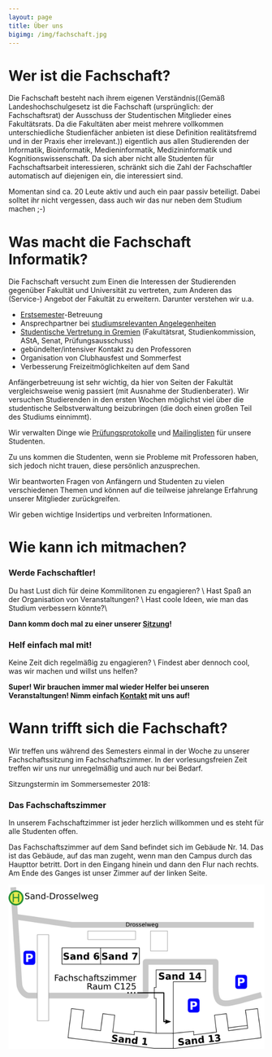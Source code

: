 ```yaml
---
layout: page
title: Über uns
bigimg: /img/fachschaft.jpg
---
```


# Wer ist die Fachschaft?

Die Fachschaft besteht nach ihrem eigenen Verständnis((Gemäß Landeshochschulgesetz ist die Fachschaft (ursprünglich: der Fachschaftsrat) der Ausschuss der Studentischen Mitglieder eines Fakultätsrats. Da die Fakultäten aber meist mehrere vollkommen unterschiedliche Studienfächer anbieten ist diese Definition realitätsfremd und in der Praxis eher irrelevant.)) eigentlich aus allen Studierenden der Informatik, Bioinformatik, Medieninformatik, Medizininformatik und Kognitionswissenschaft. Da sich aber nicht alle Studenten für Fachschaftsarbeit interessieren, schränkt sich die Zahl der Fachschaftler automatisch auf diejenigen ein, die interessiert sind.

Momentan sind ca. 20 Leute aktiv und auch ein paar passiv beteiligt. Dabei solltet ihr nicht vergessen, dass auch wir das nur neben dem Studium machen ;-)


# Was macht die Fachschaft Informatik?

Die Fachschaft versucht zum Einen die Interessen der Studierenden gegenüber Fakultät und Universität zu vertreten, zum Anderen das (Service-) Angebot der Fakultät zu erweitern. Darunter verstehen wir u.a.

* [Erstsemester](/erstsemester/)-Betreuung
* Ansprechpartner bei [studiumsrelevanten Angelegenheiten](/studium/)
* [Studentische Vertretung in Gremien]([/gremien/) (Fakultätsrat, Studienkommission, AStA, Senat, Prüfungsausschuss)
* gebündelter/intensiver Kontakt zu den Professoren
* Organisation von Clubhausfest und Sommerfest
* Verbesserung Freizeitmöglichkeiten auf dem Sand

Anfängerbetreuung ist sehr wichtig, da hier von Seiten der Fakultät vergleichsweise wenig passiert (mit Ausnahme der Studienberater). Wir versuchen Studierenden in den ersten Wochen möglichst viel über die studentische Selbstverwaltung beizubringen (die doch einen großen Teil des Studiums einnimmt).

Wir verwalten Dinge wie [Prüfungsprotokolle]() und [Mailinglisten]() für unsere Studenten.

Zu uns kommen die Studenten, wenn sie Probleme mit Professoren haben, sich jedoch nicht trauen, diese persönlich anzusprechen.

Wir beantworten Fragen von Anfängern und Studenten zu vielen verschiedenen Themen und können auf die teilweise jahrelange Erfahrung unserer Mitglieder zurückgreifen.

Wir geben wichtige Insidertips und verbreiten Informationen.


# Wie kann ich mitmachen?

### Werde Fachschaftler!
Du hast Lust dich für deine Kommilitonen zu engagieren? \\
Hast Spaß an der Organisation von Veranstaltungen? \\
Hast coole Ideen, wie man das Studium verbessern könnte?\\

**Dann komm doch mal zu einer unserer [Sitzung]()!**

### Helf einfach mal mit!
Keine Zeit dich regelmäßig zu engagieren? \\
Findest aber dennoch cool, was wir machen und willst uns helfen?

**Super! Wir brauchen immer mal wieder Helfer bei unseren Veranstaltungen! Nimm einfach [Kontakt](/kontakt) mit uns auf!**


# Wann trifft sich die Fachschaft?

Wir treffen uns während des Semesters einmal in der Woche zu unserer Fachschaftssitzung im Fachschaftszimmer. In der vorlesungsfreien Zeit treffen wir uns nur unregelmäßig und auch nur bei Bedarf.

Sitzungstermin im Sommersemester 2018:

### Das Fachschaftszimmer
In unserem Fachschaftzimmer ist jeder herzlich willkommen und es steht für alle Studenten offen.

Das Fachschaftszimmer auf dem Sand befindet sich im Gebäude Nr. 14. Das ist das Gebäude, auf das man zugeht, wenn man den Campus durch das Haupttor betritt. Dort in den Eingang hinein und dann den Flur nach rechts. Am Ende des Ganges ist unser Zimmer auf der linken Seite.

![Fachschaftzimmer](/img/sand14.png)
